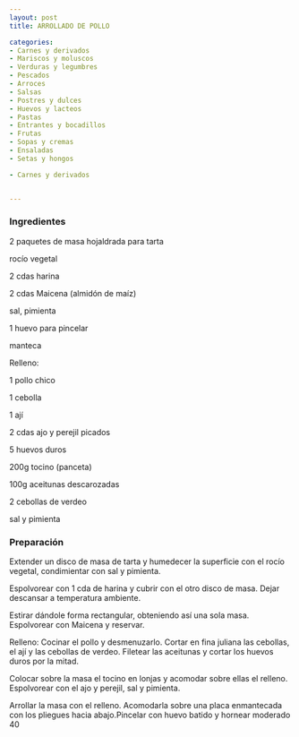 ```yaml
---
layout: post
title: ARROLLADO DE POLLO

categories:
- Carnes y derivados
- Mariscos y moluscos
- Verduras y legumbres
- Pescados
- Arroces
- Salsas
- Postres y dulces
- Huevos y lacteos
- Pastas
- Entrantes y bocadillos
- Frutas
- Sopas y cremas
- Ensaladas
- Setas y hongos

- Carnes y derivados


---
```


<h3>Ingredientes</h3>

2 paquetes de masa hojaldrada para tarta

rocío vegetal

2 cdas harina

2 cdas Maicena (almidón de maíz)

sal, pimienta

1 huevo para pincelar

manteca

Relleno:

1 pollo chico

1 cebolla

1 ají

2 cdas ajo y perejil picados

5 huevos duros

200g tocino (panceta)

100g aceitunas descarozadas

2 cebollas de verdeo

sal y pimienta

<h3>Preparación</h3>

Extender un disco de masa de tarta y humedecer la superficie con el rocío vegetal, condimientar con sal y pimienta.

Espolvorear con 1 cda de harina y cubrir con el otro disco de masa. Dejar descansar a temperatura ambiente.

Estirar dándole forma rectangular, obteniendo así una sola masa. Espolvorear con Maicena y reservar.

Relleno: Cocinar el pollo y desmenuzarlo. Cortar en fina juliana las cebollas, el ají y las cebollas de verdeo. Filetear las aceitunas y cortar los huevos duros por la mitad.

Colocar sobre la masa el tocino en lonjas y acomodar sobre ellas el relleno. Espolvorear con el ajo y perejil, sal y pimienta.

Arrollar la masa con el relleno. Acomodarla sobre una placa enmantecada con los pliegues hacia abajo.Pincelar con huevo batido y hornear moderado 40

